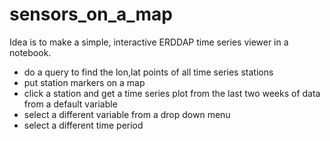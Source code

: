 # sensors_on_a_map

Idea is to make a simple, interactive ERDDAP time series viewer in a notebook.

- do a query to find the lon,lat points of all time series stations
- put station markers on a map 
- click a station and get a time series plot from the last two weeks of data from a default variable
- select a different variable from a drop down menu
- select a different time period
